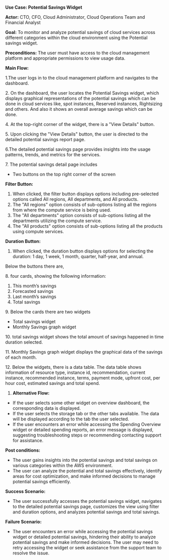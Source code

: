 **Use Case: Potential Savings Widget**

**Actor:** CTO, CFO, Cloud Administrator, Cloud Operations Team and Financial Analyst

**Goal:** To monitor and analyze potential savings of cloud services across different categories within the cloud environment using the Potential savings widget.

**Preconditions:** The user must have access to the cloud management platform and appropriate permissions to view usage data.

**Main Flow:**

1\.The user logs in to the cloud management platform and navigates to the dashboard.

2\. On the dashboard, the user locates the Potential Savings widget, which displays graphical representations of the potential savings which can be done in cloud services like, spot instances, Reserved instances, Rightsizing and others. And also it shows an overall average savings which can be done.

4\. At the top-right corner of the widget, there is a "View Details" button.

5\. Upon clicking the "View Details" button, the user is directed to the detailed potential savings report page.

6\.The detailed potential savings page provides insights into the usage patterns, trends, and metrics for the services.

7\. The potential savings detail page includes

- Two buttons on the top right corner of the screen

**Filter Button:**

1. When clicked, the filter button displays options including pre-selected options called All regions, All departments, and All products.
1. The "All regions" option consists of sub-options listing all the regions from where the compute service is being used.
1. The "All departments" option consists of sub-options listing all the departments utilizing the compute service.
1. The "All products" option consists of sub-options listing all the products using compute services.

**Duration Button:**

1. When clicked, the duration button displays options for selecting the duration: 1 day, 1 week, 1 month, quarter, half-year, and annual.

Below the buttons there are,

8\. four cards, showing the following information:

1. This month’s savings
1. Forecasted savings
1. Last month’s savings
1. Total savings

9\. Below the cards there are two widgets

- Total savings widget
- Monthly Savings graph widget

10\. total savings widget shows the total amount of savings happened in time duration selected.

11\. Monthly Savings graph widget displays the graphical data of the savings of each month.

12\. Below the widgets, there is a data table. The data table shows information of resource type, instance id, recommendation, current instance, recommended instance, terms, payment mode, upfront cost, per hour cost, estimated savings and total spend.

1. **Alternative Flow:**
- If the user selects some other widget on overview dashboard, the corresponding data is displayed.
- If the user selects the storage tab or the other tabs available. The data will be displayed according to the tab the user selected.
- If the user encounters an error while accessing the Spending Overview widget or detailed spending reports, an error message is displayed, suggesting troubleshooting steps or recommending contacting support for assistance.

**Post conditions:**

- The user gains insights into the potential savings and total savings on various categories within the AWS environment.
- The user can analyze the potential and total savings effectively, identify areas for cost optimization, and make informed decisions to manage potential savings efficiently.

**Success Scenario:**

- The user successfully accesses the potential savings widget, navigates to the detailed potential savings page, customizes the view using filter and duration options, and analyzes potential savings and total savings.

**Failure Scenario:**

- The user encounters an error while accessing the potential savings widget or detailed potential savings, hindering their ability to analyze potential savings and make informed decisions. The user may need to retry accessing the widget or seek assistance from the support team to resolve the issue.


